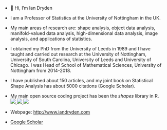 - 👋 Hi, I’m Ian Dryden

- I am a Professor of Statistics at the University of Nottingham in the UK. 

- My main areas of research are: shape analysis, object data analysis, manifold-valued data analysis, high-dimensional data analysis, image analysis, and applications of statistics. 

- I obtained my PhD from the University of Leeds in 1989 and I have taught and carried out research at the University of Nottingham, University of South Carolina, University of Leeds and University of Chicago. I was Head of School of Mathematical Sciences, University of Nottingham from 2014-2018. 

- I have published about 150 articles, and my joint book on Statistical Shape Analysis has about 5000 citations (Google Scholar). 

- My main open source coding project has been the *shapes* library in R.   <a alt="CRAN version badge" href="https://cran.r-project.org/package=shapes"> <img src="https://img.shields.io/cran/v/shapes.svg"> </a> <a alt="CRAN RStudio mirror total downloads badge" href="https://cran.r-project.org/package=shapes">    <img src="https://cranlogs.r-pkg.org/badges/grand-total/shapes">
</a><a alt="CRAN RStudio mirror monthly downloads badge" href="https://cran.r-project.org/package=shapes"><img src="https://cranlogs.r-pkg.org/badges/shapes"></a>


- Webpage: http://www.iandryden.com
- <A href="https://scholar.google.com/citations?user=uMJbHi8AAAAJ&hl=en" > Google Scholar </A> 


<!--- - 👋 Hi, I’m Ian Dryden
- 👀 I’m interested in Statistics
- 🌱 I’m currently learning Statistics
- 💞️ I’m looking to collaborate on Statistics
- 📫 How to reach me ian DOT dryden AT nottingham DOT ac DOT uk
iandryden/iandryden is a ✨ special ✨ repository because its `README.md` (this file) appears on your GitHub profile.
You can click the Preview link to take a look at your changes.
--->
